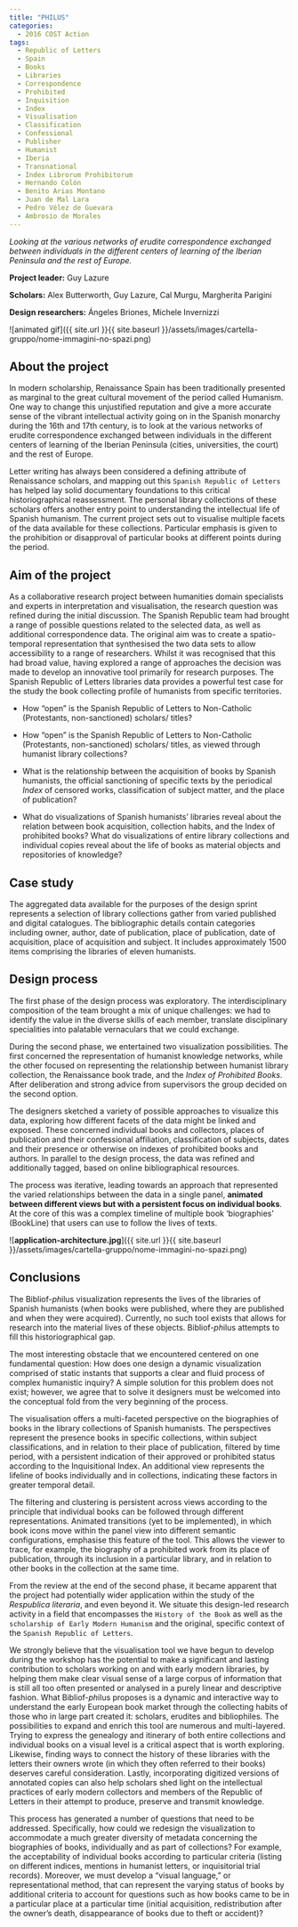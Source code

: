 ```yaml
---
title: "PHILUS"
categories:
  - 2016 COST Action
tags:
  - Republic of Letters
  - Spain
  - Books
  - Libraries
  - Correspondence
  - Prohibited
  - Inquisition
  - Index
  - Visualisation
  - Classification
  - Confessional
  - Publisher
  - Humanist
  - Iberia
  - Transnational
  - Index Librorum Prohibitorum
  - Hernando Colón
  - Benito Arias Montano
  - Juan de Mal Lara
  - Pedro Vélez de Guevara
  - Ambrosio de Morales
---
```


*Looking at the various networks of erudite correspondence exchanged between individuals in the different centers of learning of the Iberian Peninsula and the rest of Europe.*

**Project leader:** Guy Lazure

**Scholars:** Alex Butterworth, Guy Lazure, Cal Murgu, Margherita Parigini

**Design researchers:** Ángeles Briones, Michele Invernizzi

![animated gif]({{ site.url }}{{ site.baseurl }}/assets/images/cartella-gruppo/nome-immagini-no-spazi.png)

## About the project

In modern scholarship, Renaissance Spain has been traditionally presented as marginal to the great cultural movement of the period called Humanism. One way to change this unjustified reputation and give a more accurate sense of the vibrant intellectual activity going on in the Spanish monarchy during the 16th and 17th century, is to look at the various networks of erudite correspondence exchanged between individuals in the different centers of learning of the Iberian Peninsula (cities, universities, the court) and the rest of Europe.

Letter writing has always been considered a defining attribute of Renaissance scholars, and mapping out this `Spanish Republic of Letters` has helped lay solid documentary foundations to this critical historiographical reassessment. The personal library collections of these scholars offers another entry point to understanding the intellectual life of Spanish humanism. The current project sets out to visualise multiple facets of the data available for these collections. Particular emphasis is given to the prohibition or disapproval of particular books at different points during the period.

## Aim of the project

As a collaborative research project between humanities domain specialists and experts in interpretation and visualisation, the research question was refined during the initial discussion. The Spanish Republic team had brought a range of possible questions related to the selected data, as well as additional correspondence data. The original aim was to create a spatio-temporal representation that synthesised the two data sets to allow accessibility to a range of researchers. Whilst it was recognised that this had broad value, having explored a range of approaches the decision was made to develop an innovative tool primarily for research purposes. The Spanish Republic of Letters libraries data provides a powerful test case for the study the book collecting profile of humanists from specific territories.

- How “open” is the Spanish Republic of Letters to Non-Catholic (Protestants, non-sanctioned) scholars/ titles?

- How “open” is the Spanish Republic of Letters to Non-Catholic (Protestants, non-sanctioned) scholars/ titles, as viewed through humanist library collections?


- What is the relationship between the acquisition of books by Spanish humanists, the official sanctioning of specific texts by the periodical *Index* of censored works, classification of subject matter, and the place of publication?

- What do visualizations of Spanish humanists’ libraries reveal about the relation between book acquisition, collection habits, and the Index of prohibited books? What do visualizations of entire library collections and individual copies reveal about the life of books as material objects and repositories of knowledge?


## Case study

The aggregated data available for the purposes of the design sprint represents a selection of library collections gather from varied published and digital catalogues. The bibliographic details contain categories including owner, author, date of publication, place of publication, date of acquisition, place of acquisition and subject. It includes approximately 1500 items comprising the libraries of eleven humanists.

## Design process

The first phase of the design process was exploratory. The interdisciplinary composition of the team brought a mix of unique challenges: we had to identify the value in the diverse skills of each member, translate disciplinary specialities into palatable vernaculars that we could exchange.

During the second phase, we entertained two visualization possibilities. The first concerned the representation of humanist knowledge networks, while the other focused on representing the relationship between humanist library collection, the Renaissance book trade, and the *Index of Prohibited Books*. After deliberation and strong advice from supervisors the group decided on the second option.

The designers sketched a variety of possible approaches to visualize this data, exploring how different facets of the data might be linked and exposed. These concerned individual books and collectors, places of publication and their confessional affiliation, classification of subjects, dates and their presence or otherwise on indexes of prohibited books and authors. In parallel to the design process, the data was refined and additionally tagged, based on online bibliographical resources.

The process was iterative, leading towards an approach that represented the varied relationships between the data in a single panel, **animated between different views but with a persistent focus on individual books**. At the core of this was a complex timeline of multiple book ‘biographies’ (BookLine) that users can use to follow the lives of texts.

![**application-architecture.jpg**]({{ site.url }}{{ site.baseurl }}/assets/images/cartella-gruppo/nome-immagini-no-spazi.png)



## Conclusions

The Bibliof-*ph*ilus visualization represents the lives of the libraries of Spanish humanists (when books were published, where they are published and when they were acquired). Currently, no such tool exists that allows for research into the material lives of these objects. Bibliof-*ph*ilus attempts to fill this historiographical gap.

The most interesting obstacle that we encountered centered on one fundamental question: How does one design a dynamic visualization comprised of static instants that supports a clear and fluid process of complex humanistic inquiry? A simple solution for this problem does not exist; however, we agree that to solve it designers must be welcomed into the conceptual fold from the very beginning of the process.

The visualisation offers a multi-faceted perspective on the biographies of books in the library collections of Spanish humanists. The perspectives represent  the presence books in specific collections, within subject classifications, and in relation to their place of publication, filtered by time period, with a persistent indication of their approved or prohibited status according to the Inquisitional Index. An additional view represents the lifeline of books individually and in collections, indicating these factors in greater temporal detail.

The filtering and clustering is persistent across views according to the principle that individual books can be followed through different representations. Animated transitions (yet to be implemented), in which book icons move within the panel view into different semantic configurations, emphasise this feature of the tool. This allows the viewer to trace, for example, the biography of a prohibited work from its place of publication, through its inclusion in a particular library, and in relation to other books in the collection at the same time.

From the review at the end of the second phase, it became apparent that the project had potentially wider application within the study of the *Respublica literaria*, and even beyond it. We situate this design-led research activity in a field that encompasses the `History of the Book` as well as the `scholarship of Early Modern Humanism` and the original, specific context of the `Spanish Republic of Letters`.

We strongly believe that the visualisation tool we have begun to develop during the workshop has the potential to make a significant and lasting contribution to scholars working on and with early modern libraries, by helping them make clear visual sense of a large corpus of information that is still all too often presented or analysed in a purely linear and descriptive fashion. What Bibliof-*ph*ilus proposes is a dynamic and interactive way to understand the early European book market through the collecting habits of those who in large part created it: scholars, erudites and bibliophiles. The possibilities to expand and enrich this tool are numerous and multi-layered. Trying to express the genealogy and itinerary of both entire collections and individual books on a visual level is a critical aspect that is worth exploring. Likewise, finding ways to connect the history of these libraries with the letters their owners wrote (in which they often referred to their books) deserves careful consideration. Lastly, incorporating digitized versions of annotated copies can also help scholars shed light on the intellectual practices of early modern collectors and members of the Republic of Letters in their attempt to produce, preserve and transmit knowledge.

This process has generated a number of questions that need to be addressed. Specifically, how could we redesign the visualization to accommodate a much greater diversity of metadata concerning the biographies of books, individually and as part of collections? For example, the acceptability of individual books according to particular criteria (listing on different indices, mentions in humanist letters, or inquisitorial trial records). Moreover, we must develop a “visual language,” or representational method, that can represent the varying status of books by additional criteria to account for questions such as how books came to be in a particular place at a particular time (initial acquisition, redistribution after the owner’s death, disappearance of books due to theft or accident)?
